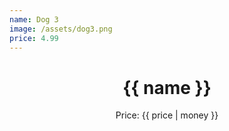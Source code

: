 ```yaml
---
name: Dog 3
image: /assets/dog3.png
price: 4.99
---
```


<header>
  <h1>{{ name }}</h1>
  <p>Price: {{ price | money }}</p>
</header>
